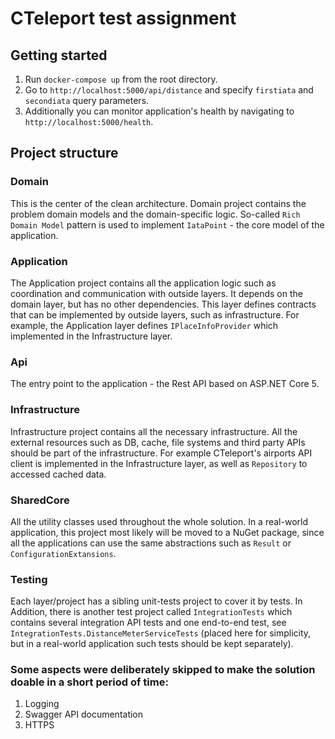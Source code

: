 # CTeleport test assignment

## Getting started
1. Run `docker-compose up` from the root directory.
2. Go to `http://localhost:5000/api/distance` and specify `firstiata` and `secondiata` query parameters. 
3. Additionally you can monitor application's health by navigating to `http://localhost:5000/health`.

## Project structure

### Domain
This is the center of the clean architecture. Domain project contains the problem domain models and the domain-specific logic. So-called `Rich Domain Model` pattern is used to implement `IataPoint` - the core model of the application.

### Application
The Application project contains all the application logic such as coordination and communication with outside layers. It depends on the domain layer, but has no other dependencies. This layer defines contracts that can be implemented by outside layers, such as infrastructure. For example, the Application layer defines `IPlaceInfoProvider` which implemented in the Infrastructure layer. 

### Api
The entry point to the application - the Rest API based on ASP.NET Core 5.

### Infrastructure
Infrastructure project contains all the necessary infrastructure. All the external resources such as DB, cache, file systems and third party APIs should be part of the infrastructure. For example CTeleport's airports API client is implemented in the Infrastructure layer, as well as `Repository` to accessed cached data.  

### SharedCore
All the utility classes used throughout the whole solution. In a real-world application, this project most likely will be moved to a NuGet package, since all the applications can use the same abstractions such as `Result` or `ConfigurationExtansions`.

### Testing
Each layer/project has a sibling unit-tests project to cover it by tests. In Addition, there is another test project called `IntegrationTests` which contains several integration API tests and one end-to-end test, see `IntegrationTests.DistanceMeterServiceTests` (placed here for simplicity, but in a real-world application such tests should be kept separately).


### Some aspects were deliberately skipped to make the solution doable in a short period of time:
1. Logging
2. Swagger API documentation
3. HTTPS